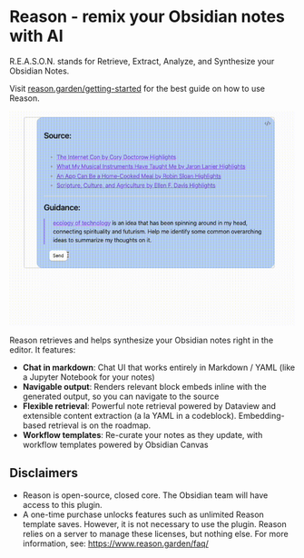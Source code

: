 # Reason - remix your Obsidian notes with AI

R.E.A.S.O.N. stands for Retrieve, Extract, Analyze, and Synthesize your Obsidian Notes.

Visit [reason.garden/getting-started](https://www.reason.garden/getting-started) for the best guide on how to use Reason.

![](synthesis.gif)

Reason retrieves and helps synthesize your Obsidian notes right in the editor. It features:

- **Chat in markdown**: Chat UI that works entirely in Markdown / YAML (like a Jupyter Notebook for your notes)
- **Navigable output**: Renders relevant block embeds inline with the generated output, so you can navigate to the source
- **Flexible retrieval**: Powerful note retrieval powered by Dataview and extensible content extraction (a la YAML in a codeblock). Embedding-based retrieval is on the roadmap.
- **Workflow templates**: Re-curate your notes as they update, with workflow templates powered by Obsidian Canvas

## Disclaimers

- Reason is open-source, closed core. The Obsidian team will have access to this plugin.
- A one-time purchase unlocks features such as unlimited Reason template saves. However, it is not necessary to use the plugin. Reason relies on a server to manage these licenses, but nothing else. For more information, see: https://www.reason.garden/faq/
